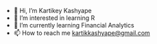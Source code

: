 - 👋 Hi, I’m Kartikey Kashyape
- 👀 I’m interested in learning R
- 🌱 I’m currently learning Financial Analytics
- 📫 How to reach me kartikkashyape@gmail.com

<!---
kartikkashyape/kartikkashyape is a ✨ special ✨ repository because its `README.md` (this file) appears on your GitHub profile.
You can click the Preview link to take a look at your changes.
--->
